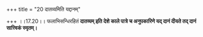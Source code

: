 +++
title = "20 दातव्यमिति यद्दानम्"

+++
।।17.20।। फलाभिसन्धिरहितं **दातव्यम् इति देशे काले पात्रे च अनुपकारिणे
यद् दानं दीयते तद् दानं सात्त्विकं स्मृतम्।**
